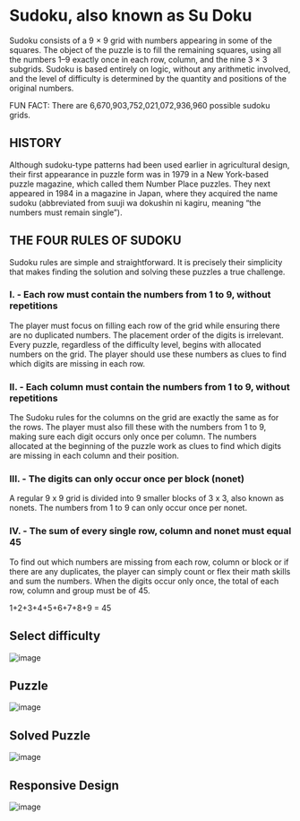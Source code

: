 # Sudoku, also known as Su Doku

Sudoku consists of a 9 × 9 grid with numbers appearing in some of the squares. The object of the puzzle is to fill the remaining squares, using all the numbers 1–9 exactly once in each row, column, and the nine 3 × 3 subgrids. Sudoku is based entirely on logic, without any arithmetic involved, and the level of difficulty is determined by the quantity and positions of the original numbers. 

FUN FACT: There are 6,670,903,752,021,072,936,960 possible sudoku grids.


## HISTORY

Although sudoku-type patterns had been used earlier in agricultural design, their first appearance in puzzle form was in 1979 in a New York-based puzzle magazine, which called them Number Place puzzles. They next appeared in 1984 in a magazine in Japan, where they acquired the name sudoku (abbreviated from suuji wa dokushin ni kagiru, meaning “the numbers must remain single”).


## THE FOUR RULES OF SUDOKU

Sudoku rules are simple and straightforward. It is precisely their simplicity that makes finding the solution and solving these puzzles a true challenge.

### I. - Each row must contain the numbers from 1 to 9, without repetitions
The player must focus on filling each row of the grid while ensuring there are no duplicated numbers. The placement order of the digits is irrelevant.
Every puzzle, regardless of the difficulty level, begins with allocated numbers on the grid. The player should use these numbers as clues to find which digits are missing in each row.

### II. - Each column must contain the numbers from 1 to 9, without repetitions
The Sudoku rules for the columns on the grid are exactly the same as for the rows. The player must also fill these with the numbers from 1 to 9, making sure each digit occurs only once per column.
The numbers allocated at the beginning of the puzzle work as clues to find which digits are missing in each column and their position.

### III. - The digits can only occur once per block (nonet)
A regular 9 x 9 grid is divided into 9 smaller blocks of 3 x 3, also known as nonets. The numbers from 1 to 9 can only occur once per nonet.

### IV. - The sum of every single row, column and nonet must equal 45
To find out which numbers are missing from each row, column or block or if there are any duplicates, the player can simply count or flex their math skills and sum the numbers. When the digits occur only once, the total of each row, column and group must be of 45.

1+2+3+4+5+6+7+8+9 = 45

## Select difficulty
![image](https://user-images.githubusercontent.com/80352675/199213714-2f8c7f5d-f68d-4fec-8780-a7111a503172.png)

## Puzzle
![image](https://user-images.githubusercontent.com/80352675/199213863-26134101-3deb-4fc6-b91a-dc5f894e6e76.png)

## Solved Puzzle
![image](https://user-images.githubusercontent.com/80352675/199214532-4d2b424a-902d-4a41-9371-0b47c8f4e3a9.png)

## Responsive Design
![image](https://user-images.githubusercontent.com/80352675/199214900-58311468-78a4-4cb2-8e8e-d161d33b6541.png)


